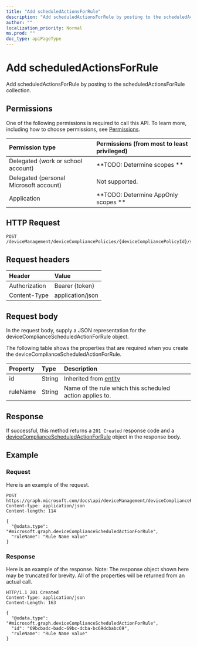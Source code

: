 ```yaml
---
title: "Add scheduledActionsForRule"
description: "Add scheduledActionsForRule by posting to the scheduledActionsForRule collection."
author: ""
localization_priority: Normal
ms.prod: ""
doc_type: apiPageType
---
```


# Add scheduledActionsForRule

Add scheduledActionsForRule by posting to the scheduledActionsForRule collection.

## Permissions
One of the following permissions is required to call this API. To learn more, including how to choose permissions, see [Permissions](/concepts/permissions-reference.md).

|Permission type|Permissions (from most to least privileged)|
|:---|:---|
|Delegated (work or school account)|**TODO: Determine scopes **|
|Delegated (personal Microsoft account)|Not supported.|
|Application|**TODO: Determine AppOnly scopes **|

## HTTP Request
<!-- {
  "blockType": "ignored"
}
-->
``` http
POST /deviceManagement/deviceCompliancePolicies/{deviceCompliancePolicyId}/scheduledActionsForRule/$ref
```

## Request headers
|Header|Value|
|:---|:---|
|Authorization|Bearer {token}|
|Content-Type|application/json|

## Request body
In the request body, supply a JSON representation for the deviceComplianceScheduledActionForRule object.

The following table shows the properties that are required when you create the deviceComplianceScheduledActionForRule.

|Property|Type|Description|
|:---|:---|:---|
|id|String| Inherited from [entity](../resources/entity.md)|
|ruleName|String|Name of the rule which this scheduled action applies to.|



## Response
If successful, this method returns a `201 Created` response code and a [deviceComplianceScheduledActionForRule](../resources/devicecompliancescheduledactionforrule.md) object in the response body.

## Example

### Request
Here is an example of the request.
<!-- {
  "blockType": "request",
  "name": "create_devicecompliancescheduledactionforrule_from_"
}
-->
``` http
POST https://graph.microsoft.com/docs\api/deviceManagement/deviceCompliancePolicies/{deviceCompliancePolicyId}/scheduledActionsForRule
Content-type: application/json
Content-length: 114

{
  "@odata.type": "#microsoft.graph.deviceComplianceScheduledActionForRule",
  "ruleName": "Rule Name value"
}
```

### Response
Here is an example of the response. Note: The response object shown here may be truncated for brevity. All of the properties will be returned from an actual call.
<!-- {
  "blockType": "response",
  "truncated": true,
  "@odata.type": "microsoft.graph.devicecompliancescheduledactionforrule"
}
-->
``` http
HTTP/1.1 201 Created
Content-Type: application/json
Content-Length: 163

{
  "@odata.type": "#microsoft.graph.deviceComplianceScheduledActionForRule",
  "id": "69bcbadc-badc-69bc-dcba-bc69dcbabc69",
  "ruleName": "Rule Name value"
}
```

